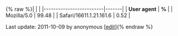 {% raw %}|                         |       |
|-------------------------|-------|
| **User agent**          | **%** |
| Mozilla/5.0             | 99.48 |
| Safari/16611.1.21.161.6 | 0.52  |

Last update: 2011-10-09 by anonymous [[edit](https://github.com/delph-in/docs/wiki/EventStats_UserAgents/_edit)]{% endraw %}